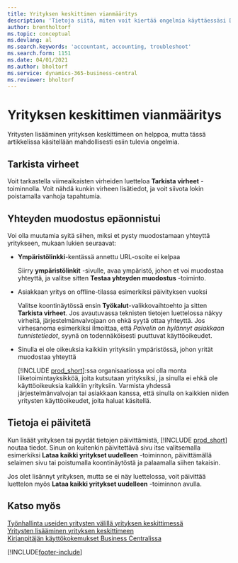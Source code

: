 ```yaml
---
title: Yrityksen keskittimen vianmääritys
description: 'Tietoja siitä, miten voit kiertää ongelmia käyttäessäsi Dynamics 365 Business Centralin yrityskeskusta useiden yritysten väliseen hallintaan.'
author: brentholtorf
ms.topic: conceptual
ms.devlang: al
ms.search.keywords: 'accountant, accounting, troubleshoot'
ms.search.form: 1151
ms.date: 04/01/2021
ms.author: bholtorf
ms.service: dynamics-365-business-central
ms.reviewer: bholtorf
---
```

# Yrityksen keskittimen vianmääritys

Yritysten lisääminen yrityksen keskittimeen on helppoa, mutta tässä artikkelissa käsitellään mahdollisesti esiin tulevia ongelmia.  

## Tarkista virheet

Voit tarkastella viimeaikaisten virheiden luetteloa **Tarkista virheet** -toiminnolla. Voit nähdä kunkin virheen lisätiedot, ja voit siivota lokin poistamalla vanhoja tapahtumia.  

## Yhteyden muodostus epäonnistui

Voi olla muutamia syitä siihen, miksi et pysty muodostamaan yhteyttä yritykseen, mukaan lukien seuraavat:

- **Ympäristölinkki**-kentässä annettu URL-osoite ei kelpaa  

  Siirry **ympäristölinkit** -sivulle, avaa ympäristö, johon et voi muodostaa yhteyttä, ja valitse sitten **Testaa yhteyden muodostus** -toiminto.  
- Asiakkaan yritys on offline-tilassa esimerkiksi päivityksen vuoksi

  Valitse koontinäytössä ensin **Työkalut**-valikkovaihtoehto ja sitten **Tarkista virheet**. Jos avautuvassa teknisten tietojen luettelossa näkyy virheitä, järjestelmänvalvojaan on ehkä syytä ottaa yhteyttä. Jos virhesanoma esimerkiksi ilmoittaa, että *Palvelin on hylännyt asiakkaan tunnistetiedot*, syynä on todennäköisesti puuttuvat käyttöoikeudet.  
- Sinulla ei ole oikeuksia kaikkiin yrityksiin ympäristössä, johon yrität muodostaa yhteyttä

  [!INCLUDE [prod_short](includes/prod_short.md)]:ssa organisaatiossa voi olla monta liiketoimintayksikköä, joita kutsutaan yrityksiksi, ja sinulla ei ehkä ole käyttöoikeuksia kaikkiin yrityksiin. Varmista yhdessä järjestelmänvalvojan tai asiakkaan kanssa, että sinulla on kaikkien niiden yritysten käyttöoikeudet, joita haluat käsitellä.  

## Tietoja ei päivitetä

Kun lisäät yrityksen tai pyydät tietojen päivittämistä, [!INCLUDE [prod_short](includes/prod_short.md)] noutaa tiedot. Sinun on kuitenkin päivitettävä sivu itse valitsemalla esimerkiksi **Lataa kaikki yritykset uudelleen** -toiminnon, päivittämällä selaimen sivu tai poistumalla koontinäytöstä ja palaamalla siihen takaisin.  

Jos olet lisännyt yrityksen, mutta se ei näy luettelossa, voit päivittää luettelon myös **Lataa kaikki yritykset uudelleen** -toiminnon avulla.

## Katso myös

[Työnhallinta useiden yritysten välillä yrityksen keskittimessä](company-hub.md)  
[Yritysten lisääminen yrityksen keskittimeen](company-hub-add-company.md)  
[Kirjanpitäjän käyttökokemukset Business Centralissa](finance-accounting.md)  


[!INCLUDE[footer-include](includes/footer-banner.md)]